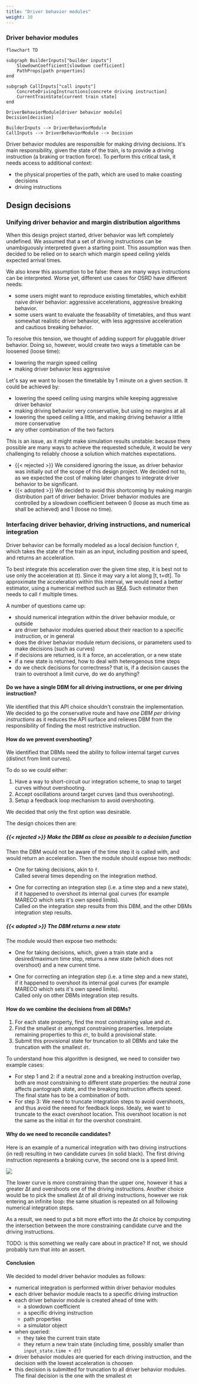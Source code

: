 ```yaml
---
title: "Driver behavior modules"
weight: 30
---
```


### Driver behavior modules

```mermaid
flowchart TD

subgraph BuilderInputs["builder inputs"]
    SlowdownCoefficient[slowdown coefficient]
    PathProps[path properties]
end

subgraph CallInputs["call inputs"]
    ConcreteDrivingInstructions[concrete driving instruction]
    CurrentTrainState[current train state]
end

DriverBehaviorModule[driver behavior module]
Decision[decision]

BuilderInputs --> DriverBehaviorModule
CallInputs --> DriverBehaviorModule --> Decision

```

Driver behavior modules are responsible for making driving decisions. It's main responsibility, given the state of the train,
is to provide a driving instruction (a braking or traction force). To perform this critical task, it needs access to additional context:

- the physical properties of the path, which are used to make coasting decisions
- driving instructions

## Design decisions


### Unifying driver behavior and margin distribution algorithms

When this design project started, driver behavior was left completely undefined.
We assumed that a set of driving instructions can be unambiguously interpreted given a starting point.
This assumption was then decided to be relied on to search which margin speed ceiling yields expected
arrival times.

We also knew this assumption to be false: there are many ways instructions can be interpreted.
Worse yet, different use cases for OSRD have different needs:

- some users might want to reproduce existing timetables, which exhibit naive driver behavior:
  aggressive accelerations, aggressive breaking behavior.
- some users want to evaluate the feasability of timetables, and thus want somewhat realistic driver
  behavior, with less aggressive acceleration and cautious breaking behavior.

To resolve this tension, we thought of adding support for pluggable driver behavior.
Doing so, however, would create two ways a timetable can be loosened (loose time):

- lowering the margin speed ceiling
- making driver behavior less aggressive

Let's say we want to loosen the timetable by 1 minute on a given section. It could be achieved by:

- lowering the speed ceiling using margins while keeping aggressive driver behavior
- making driving behavior very conservative, but using no margins at all
- lowering the speed ceiling a little, and making driving behavior a little more conservative
- any other combination of the two factors

This is an issue, as it might make simulation results unstable: because there possible are many ways
to achieve the requested schedule, it would be very challenging to reliably choose a solution which
matches expectations.

- {{< rejected >}} We considered ignoring the issue, as driver behavior was initially out of the scope
  of this design project. We decided not to, as we expected the cost of making later changes to integrate
  driver behavior to be significant.
- {{< adopted >}} We decided to avoid this shortcoming by making margin distribution part of driver behavior.
  Driver behavior modules are controlled by a slowdown coefficient between 0 (loose as much time as shall
  be achieved) and 1 (loose no time).


### Interfacing driver behavior, driving instructions, and numerical integration

Driver behavior can be formally modeled as a local decision function `f`, which takes the state of the
train as an input, including position and speed, and returns an acceleration.

To best integrate this acceleration over the given time step, it is best not to use only the acceleration at (t). Since it may vary a lot along [t, t+dt]. To approximate the acceleration within this interval, we would need a better estimator, using a numerical method such as
[RK4](https://en.wikipedia.org/wiki/Runge%E2%80%93Kutta_methods). Such estimator then needs to call `f` multiple times.

A number of questions came up:
- should numerical integration within the driver behavior module, or outside
- are driver behavior modules queried about their reaction to a specific instruction, or in general
- does the driver behavior module return decisions, or parameters used to make decisions (such as curves)
- if decisions are returned, is it a force, an acceleration, or a new state
- if a new state is returned, how to deal with heterogenous time steps
- do we check decisions for correctness? that is, if a decision causes the train to overshoot a limit curve,
  do we do anything?


#### Do we have a single DBM for all driving instructions, or one per driving instruction?

We identified that this API choice shouldn't constrain the implementation. We decided to go the conservative route and have *one DBM per driving instructions* as it reduces the API surface and relieves DBM from the responsibility of finding the most restrictive instruction.

#### How do we prevent overshooting?

We identified that DBMs need the ability to follow internal target curves (distinct from limit curves).

To do so we could either:
1. Have a way to short-circuit our integration scheme, to snap to target curves without overshooting.
2. Accept oscillations around target curves (and thus overshooting).
3. Setup a feedback loop mechanism to avoid overshooting.

We decided that only the first option was desirable.

The design choices then are:

##### {{< rejected >}} Make the DBM as close as possible to a decision function

Then the DBM would not be aware of the time step it is called with, and would return an acceleration. Then the module should expose two methods:

* One for taking decisions, akin to `f`.  
Called several times depending on the integration method.

* One for correcting an integration step (i.e. a time step and a new state), if it happened to overshoot its internal goal curves (for example MARECO which sets it's own speed limits).  
Called on the integration step results from this DBM, and the other DBMs integration step results.

##### {{< adopted >}} The DBM returns a new state

The module would then expose two methods:
* One for taking decisions, which, given a train state and a desired/maximum time step, returns a new state (which does not overshoot) and a new current time.

* One for correcting an integration step (i.e. a time step and a new state), if it happened to overshoot its internal goal curves (for example MARECO which sets it's own speed limits).  
Called only on other DBMs integration step results.

#### How do we combine the decisions from all DBMs?

1. For each state property, find the most constraining value and `dt`.
2. Find the smallest `dt` amongst constraining properties. Interpolate remaining properties to this `dt`, to build a provisional state.
2. Submit this provisional state for truncation to all DBMs and take the truncation with the smallest `dt`.

To understand how this algorithm is designed, we need to consider two example cases:
- For step 1 and 2: if a neutral zone and a breaking instruction overlap, both are most constraining to different state properties: the neutral zone affects pantograph state, and the breaking instruction affects speed. The final state has to be a combination of both.
- For step 3: We need to truncate integration steps to avoid overshoots, and thus avoid the neeed for feedback loops. Idealy, we want to truncate to the exact overshoot location. This overshoot location is not the same as the initial `dt` for the overshot constraint.

#### Why do we need to reconcile candidates?

Here is an example of a numerical integration with two driving instructions (in red) resulting in two candidate curves (in solid black). The first driving instruction represents a braking curve, the second one is a speed limit.

![](../reconcile.svg)

The lower curve is more constraining than the upper one, however it has a greater Δt and overshoots one of the driving instructions. Another choice would be to pick the smallest Δt of all driving instructions, however we risk entering an infinite loop: the same situation is repeated on all following numerical integration steps.

As a result, we need to put a bit more effort into the Δt choice by computing the intersection between the more constraining candidate curve and the driving instructions.

TODO: is this something we really care about in practice? If not, we should probably turn that into an assert.

#### Conclusion

We decided to model driver behavior modules as follows:
- numerical integration is performed within driver behavior modules
- each driver behavior module reacts to a specific driving instruction
- each driver behavior module is created ahead of time with:
  - a slowdown coefficient
  - a specific driving instruction
  - path properties
  - a simulator object
- when queried:
  - they take the current train state
  - they return a new train state (including time, possibly smaller than `input_state.time + dt`)
- driver behavior modules are queried for each driving instruction, and the decision with the lowest
  acceleration is choosen
- this decision is submitted for truncation to all driver behavior modules. The final decision is the one
  with the smallest `dt`
